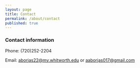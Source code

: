 ```yaml
---
layout: page
title: Contact
permalink: /about/contact
published: true
---
```


### Contact information

Phone: (720)252-2204

Email: aborjas22@my.whitworth.edu or aaborjas017@gmail.com

